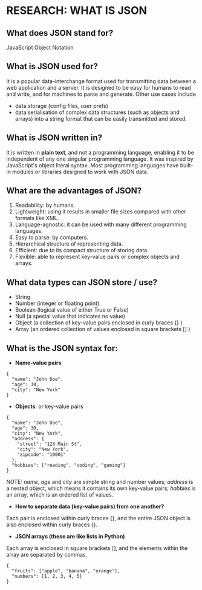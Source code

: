 # RESEARCH: WHAT IS JSON

## What does JSON stand for?

JavaScript Object Notation

## What is JSON used for?

It is a popular data-interchange format used for transmitting data between a web application
and a server. It is designed to be easy for humans to read and write, and for machines to 
parse and generate. Other use cases include
- data storage (config files, user prefs)
- data serialisation of complex data structures (such as objects and arrays) into a string 
format that can be easily transmitted and stored. 

## What is JSON written in?

It is written in **plain text**, and not a programming language, enabling it to
be independent of any one singular programming language. It was inspired by
JavaScript's object literal syntax. Most programming languages have built-in
modules or libraries designed to work with JSON data. 

## What are the advantages of JSON?

1. Readability: by humans.
2. Lightweight: using it results in smaller file sizes compared with other
formats like XML.
3. Language-agnostic: it can be used with many different programming languages.
4. Easy to parse: by computers.
5. Hierarchical structure of representing data.
6. Efficient: due to its compact structure of storing data.
7. Flexible: able to represent key-value pairs or complex objects and arrays.

## What data types can JSON store / use?

- String
- Number (integer or floating point)
- Boolean (logical value of either True or False)
- Null (a special value that indicates no value)
- Object (a collection of key-value pairs enclosed in curly braces {} )
- Array (an ordered collection of values enclosed in square brackets [] )

## What is the JSON syntax for:

- **Name-value pairs**: 
```aiignore
{
  "name": "John Doe",
  "age": 30,
  "city": "New York"
}
```
- **Objects**: or key-value pairs
```aiignore
{
  "name": "John Doe",
  "age": 30,
  "city": "New York",
  "address": {
    "street": "123 Main St",
    "city": "New York",
    "zipcode": "10001"
  },
  "hobbies": ["reading", "coding", "gaming"]
}
```

NOTE:
*name*, *age* and *city* are simple string and number values;
*address* is a nested object, which means it contains its own key-value pairs;
*hobbies* is an array, which is an ordered list of values.

- **How to separate data (key-value pairs) from one another?**

Each pair is enclosed within curly braces {}, 
and the entire JSON object is also enclosed within curly braces {}.

- **JSON arrays (these are like lists in Python)**

Each array is enclosed in square brackets [], 
and the elements within the array are separated by commas.
```
{
  "fruits": ["apple", "banana", "orange"],
  "numbers": [1, 2, 3, 4, 5]
}
```

